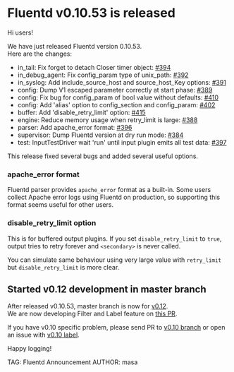 # Fluentd v0.10.53 is released

Hi users!

We have just released Fluentd version 0.10.53.<br />
Here are the changes:

* in\_tail: Fix forget to detach Closer timer object: [#394](https://github.com/fluent/fluentd/pull/394)
* in\_debug\_agent: Fix config\_param type of unix\_path: [#392](https://github.com/fluent/fluentd/pull/392)
* in\_syslog: Add include_source_host and source_host_Key options: [#391](https://github.com/fluent/fluentd/pull/391)
* config: Dump V1 escaped parameter correctly at start phase: [#389](https://github.com/fluent/fluentd/pull/389)
* config: Fix bug for config_param of bool value without defaults: [#410](https://github.com/fluent/fluentd/pull/410)
* config: Add 'alias' option to config\_section and config\_param: [#402](https://github.com/fluent/fluentd/pull/402)
* buffer: Add 'disable\_retry\_limit' option: [#415](https://github.com/fluent/fluentd/pull/415)
* engine: Reduce memory usage when retry\_limit is large: [#388](https://github.com/fluent/fluentd/pull/388)
* parser: Add apache\_error format: [#396](https://github.com/fluent/fluentd/pull/396)
* supervisor: Dump Fluentd version at dry run mode: [#384](https://github.com/fluent/fluentd/pull/384)
* test: InputTestDriver wait 'run' until input plugin emits all test data: [#397](https://github.com/fluent/fluentd/pull/397)

This release fixed several bugs and added several useful options.

### apache\_error format

Fluentd parser provides `apache_error` format as a built-in.
Some users collect Apache error logs using Fluentd on production, so
supporting this format seems useful for other users.

### disable\_retry\_limit option

This is for buffered output plugins. If you set `disable_retry_limit` to `true`,
output tries to retry forever and `<secondary>` is never called.

You can simulate same behaviour using very large value with `retry_limit` but
`disable_retry_limit` is more clear.

## Started v0.12 development in master branch

After released v0.10.53, master branch is now for [v0.12](https://github.com/fluent/fluentd/wiki/V1-Roadmap#v012-august).<br />
We are now developing Filter and Label feature on [this PR](https://github.com/fluent/fluentd/pull/416).

If you have v0.10 specific problem,
please send PR to [v0.10 branch](https://github.com/fluent/fluentd/tree/v0.10) or open an issue with [v0.10 label](https://github.com/fluent/fluentd/labels/v0.10).

Happy logging!


TAG: Fluentd Announcement
AUTHOR: masa